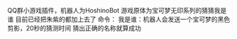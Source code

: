 QQ群小游戏插件，机器人为HoshinoBot
游戏原体为宝可梦无印系列的猜猜我是谁
目前已经把朱紫的都加上去了
命令：
我是谁：机器人会发送一个宝可梦的黑色剪影，20秒的猜测时间
猜出正确的名称就算成功
